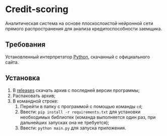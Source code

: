 # Credit-scoring
Аналитическая система на основе плоскослоистой нейронной сети прямого распространения для анализа кредитоспособности заемщика.

## Требования

Установленный интерпретатор [Python](https://www.python.org/downloads/), скачанный с официального сайта.

## Установка

1. В [releases](https://github.com/snikitin-de/Credit-scoring/releases) скачать архив с последней версии программы;
2. Распаковать архив;
3. В командной строке:
   1. Перейти в папку с программой с помощью команды `cd`;
   2. Ввести: `pip install -r requirements.txt` для установки необходимых библиотек (команда выполняется один раз, при дальнейших запусках она не требуется);
   3. Ввести: `python main.py` для запуска приложения.
